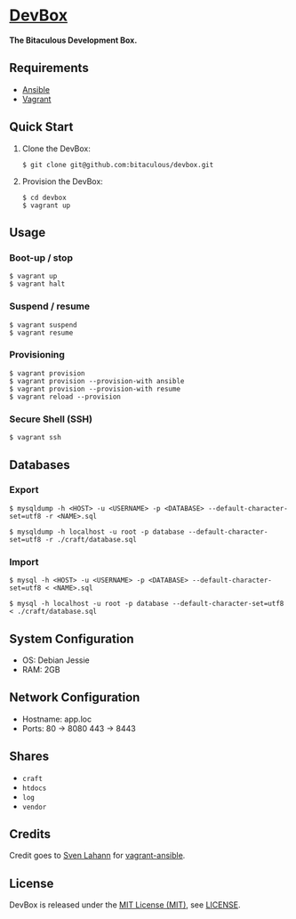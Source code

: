 [DevBox]
========

**The Bitaculous Development Box.**

Requirements
------------

* [Ansible]
* [Vagrant]

Quick Start
-----------

1. Clone the DevBox:

    ```
    $ git clone git@github.com:bitaculous/devbox.git
    ```

2. Provision the DevBox:

    ```
    $ cd devbox
    $ vagrant up
    ```

Usage
-----

### Boot-up / stop

```
$ vagrant up
$ vagrant halt
```

### Suspend / resume

```
$ vagrant suspend
$ vagrant resume
```

### Provisioning

```
$ vagrant provision
$ vagrant provision --provision-with ansible
$ vagrant provision --provision-with resume
$ vagrant reload --provision
```

### Secure Shell (SSH)

```
$ vagrant ssh
```

Databases
---------

### Export

```
$ mysqldump -h <HOST> -u <USERNAME> -p <DATABASE> --default-character-set=utf8 -r <NAME>.sql

$ mysqldump -h localhost -u root -p database --default-character-set=utf8 -r ./craft/database.sql
```

### Import

```
$ mysql -h <HOST> -u <USERNAME> -p <DATABASE> --default-character-set=utf8 < <NAME>.sql

$ mysql -h localhost -u root -p database --default-character-set=utf8 < ./craft/database.sql
```

System Configuration
--------------------

* OS: Debian Jessie
* RAM: 2GB

Network Configuration
---------------------

* Hostname: app.loc
* Ports:
    80   → 8080
    443  → 8443

Shares
------

* `craft`
* `htdocs`
* `log`
* `vendor`

Credits
-------

Credit goes to [Sven Lahann] for [vagrant-ansible].

License
-------

DevBox is released under the [MIT License (MIT)], see [LICENSE].

[Ansible]: http://www.ansible.com "The simplest way to automate."
[DevBox]: https://bitaculous.github.io/devbox/ "The Bitaculous Development Box."
[LICENSE]: https://raw.githubusercontent.com/bitaculous/devbox/master/LICENSE "License"
[MIT License (MIT)]: http://opensource.org/licenses/MIT "The MIT License (MIT)"
[Sven Lahann]: https://github.com/svenlahann "Sven Lahann"
[vagrant-ansible]: https://github.com/svenlahann/vagrant-ansible "Simple LAMP stack with Vagrant and Ansible"
[Vagrant]: https://www.vagrantup.com "Development environments made easy."